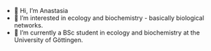- 👋 Hi, I’m Anastasia
- 👀 I’m interested in ecology and biochemistry - basically biological networks.
- 🌱 I’m currently a BSc student in ecology and biochemistry at the University of Göttingen.

<!---
AnaAndrews/AnaAndrews is a ✨ special ✨ repository because its `README.md` (this file) appears on your GitHub profile.
You can click the Preview link to take a look at your changes.
--->
